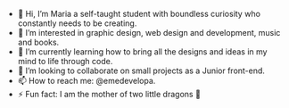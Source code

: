 - 👋 Hi, I’m Maria a self-taught student with boundless curiosity who constantly needs to be creating.
- 👀 I’m interested in graphic design, web design and development, music and books.
- 🌱 I’m currently learning how to bring all the designs and ideas in my mind to life through code. 
- 💞️ I’m looking to collaborate on small projects as a Junior front-end.
- 📫 How to reach me: @emedevelopa.
- ⚡ Fun fact: I am the mother of two little dragons 🐉


